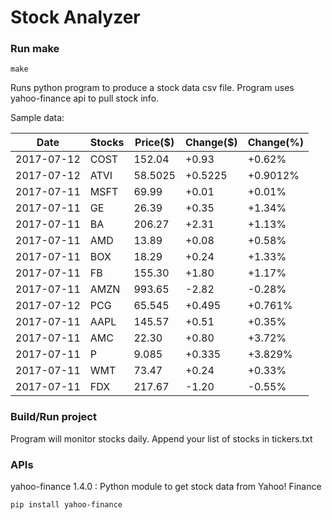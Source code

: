 # Stock Analyzer

### Run make
```
make
```

Runs python program to produce a stock data csv file. Program uses yahoo-finance api to pull stock info.

Sample data:

| Date| Stocks| Price($)| Change($)| Change(%) | 
| --- | --- | --- | --- | ---  | 
| 2017-07-12| COST| 152.04| +0.93| +0.62% | 
| 2017-07-12| ATVI| 58.5025| +0.5225| +0.9012% | 
| 2017-07-11| MSFT| 69.99| +0.01| +0.01% | 
| 2017-07-11| GE| 26.39| +0.35| +1.34% | 
| 2017-07-11| BA| 206.27| +2.31| +1.13% | 
| 2017-07-11| AMD| 13.89| +0.08| +0.58% | 
| 2017-07-11| BOX| 18.29| +0.24| +1.33% | 
| 2017-07-11| FB| 155.30| +1.80| +1.17% | 
| 2017-07-11| AMZN| 993.65| -2.82| -0.28% | 
| 2017-07-12| PCG| 65.545| +0.495| +0.761% | 
| 2017-07-11| AAPL| 145.57| +0.51| +0.35% | 
| 2017-07-11| AMC| 22.30| +0.80| +3.72% | 
| 2017-07-11| P| 9.085| +0.335| +3.829% | 
| 2017-07-11| WMT| 73.47| +0.24| +0.33% | 
| 2017-07-11| FDX| 217.67| -1.20| -0.55% | 

### Build/Run project

Program will monitor stocks daily. Append your list of stocks in tickers.txt

### APIs
yahoo-finance 1.4.0 : Python module to get stock data from Yahoo! Finance

```
pip install yahoo-finance
```

